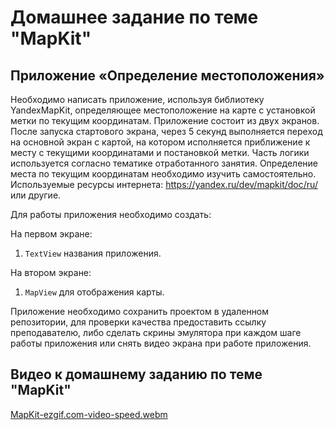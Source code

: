 # Домашнее задание по теме "MapKit"

## Приложение «Определение местоположения»

Необходимо написать приложение, используя библиотеку YandexMapKit, определяющее местоположение на карте с установкой метки по текущим координатам. Приложение состоит из двух экранов. После запуска стартового экрана, через 5 секунд выполняется переход на основной экран с картой, на котором исполняется приближение к месту с текущими координатами и постановкой метки. Часть логики используется согласно тематике отработанного занятия. Определение места по текущим координатам необходимо изучить самостоятельно. Используемые ресурсы интернета: https://yandex.ru/dev/mapkit/doc/ru/ или другие.

Для работы приложения необходимо создать:

На первом экране:

1. `TextView` названия приложения.

На втором экране:

1. `MapView` для отображения карты.

Приложение необходимо сохранить проектом в удаленном репозитории, для проверки качества предоставить ссылку преподавателю, либо сделать скрины эмулятора при каждом шаге работы приложения или снять видео экрана при работе приложения.

## Видео к домашнему заданию по теме "MapKit"

[MapKit-ezgif.com-video-speed.webm](https://github.com/user-attachments/assets/ba8b494c-edb3-45ea-bab6-d0fad3a9ce31)
